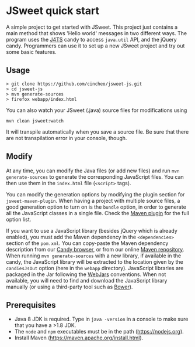 # JSweet quick start

A simple project to get started with JSweet. This project just contains a main method that shows 'Hello world' messages in two different ways. The program uses the [J4TS](https://github.com/cincheo/j4ts) candy to access `java.util` API, and the jQuery candy. Programmers can use it to set up a new JSweet project and try out some basic features.

## Usage

```
> git clone https://github.com/cincheo/jsweet-js.git
> cd jsweet-js
> mvn generate-sources
> firefox webapp/index.html
```

You can also watch your JSweet (.java) source files for modifications using
```
mvn clean jsweet:watch
```
It will transpile automatically when you save a source file.
Be sure that there are not transpilation error in your console, though.

## Modify

At any time, you can modify the Java files (or add new files) and run ``mvn generate-sources`` to generate the corresponding JavaScript files. You can then use them in the ``index.html`` file (``<script>`` tags).

You can modify the generation options by modifying the plugin section for ``jsweet-maven-plugin``. When having a  project with multiple source files, a good generation option to turn on is the ``bundle`` option, in order to generate all the JavaScript classes in a single file. Check the [Maven plugin](https://github.com/lgrignon/jsweet-maven-plugin) for the full option list.  

If you want to use a JavaScript library (besides jQuery which is already enabled), you must add the Maven dependency in the ``<dependencies>`` section of the ``pom.xml``. You can copy-paste the Maven dependency description from our [Candy browser](http://www.jsweet.org/candies-snapshots/), or from our online [Maven repository](http://repository.jsweet.org/artifactory/webapp/#/artifacts/browse/tree/General/libs-snapshot-local). When running ``mvn generate-sources`` with a new library, if available in the candy, the JavaScript library will be extracted to the location given by the ``candiesJsOut`` option (here in the ``webapp`` directory). JavaScript libraries are packaged in the Jar following the [WebJars](http://www.webjars.org/) conventions. When not available, you will need to find and download the JavaScript library manually (or using a third-party tool such as [Bower](https://bower.io/)). 

## Prerequisites

- Java 8 JDK is required. Type in ``java -version`` in a console to make sure that you have a >1.8 JDK.
- The `node` and `npm` executables must be in the path (https://nodejs.org).
- Install Maven (https://maven.apache.org/install.html).

